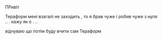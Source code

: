 ПРивіт 

Тераформ мені взагалі не заходить , то я брав чуже і робив чуже з нуля  .. . 
кажу як є . .. 

відчуваю що потім буду вчити сам Тераформ 
